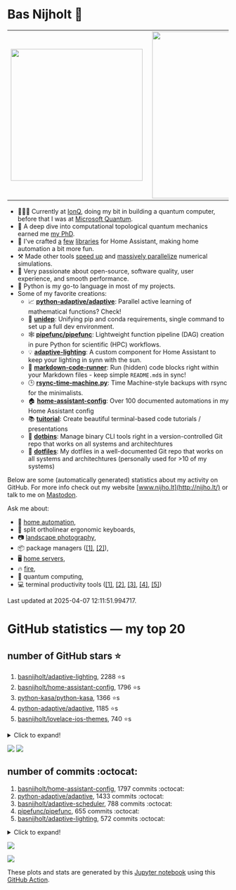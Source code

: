 # Bas Nijholt 👋

<center>
  <table>
    <tr>
        <td><img width="300px" align="left" src="https://github-readme-stats.vercel.app/api/top-langs/?username=basnijholt&hide=TeX,Jupyter%20Notebook&layout=compact&theme=radical" /></td>
        <td><img align='right' src="https://github-readme-stats.vercel.app/api?username=basnijholt&show_icons=true&theme=radical" width="380"></td>
    </tr>
  </table>
</center>

- 👷🏻‍♂️ Currently at [IonQ](https://ionq.com/), doing my bit in building a quantum computer, before that I was at [Microsoft Quantum](https://quantum.microsoft.com/).
- 🌟 A deep dive into computational topological quantum mechanics earned me [my PhD](https://github.com/basnijholt/thesis).
- 🎨 I've crafted [a](https://github.com/basnijholt/adaptive-lighting) [few](https://github.com/basnijholt/aiokef) [libraries](https://github.com/basnijholt/miflora) for Home Assistant, making home automation a bit more fun.
- ⚒️ Made other tools [speed up](https://github.com/python-adaptive/adaptive) and [massively parallelize](https://github.com/basnijholt/adaptive-scheduler) numerical simulations.
- 🏅 Very passionate about open-source, software quality, user experience, and smooth performance.
- 🐍 Python is my go-to language in most of my projects.
- Some of my favorite creations:
  - 📈 **[python-adaptive/adaptive](https://github.com/python-adaptive/adaptive/)**: Parallel active learning of mathematical functions? Check!
  - 🧬 **[unidep](https://github.com/basnijholt/unidep/)**: Unifying pip and conda requirements, single command to set up a full dev environment.
  - 🕸️ **[pipefunc/pipefunc](https://github.com/pipefunc/pipefunc/)**: Lightweight function pipeline (DAG) creation in pure Python for scientific (HPC) workflows.
  - 💡 **[adaptive-lighting](https://github.com/basnijholt/adaptive-lighting/)**: A custom component for Home Assistant to keep your lighting in synn with the sun.
  - 📝 **[markdown-code-runner](https://github.com/basnijholt/markdown-code-runner/)**: Run (hidden) code blocks right within your Markdown files - keep simple `README.md`s in sync!
  - 🕒 **[rsync-time-machine.py](https://github.com/basnijholt/rsync-time-machine.py/)**: Time Machine-style backups with rsync for the minimalists.
  - 🏠 **[home-assistant-config](https://github.com/basnijholt/home-assistant-config/)**: Over 100 documented automations in my Home Assistant config
  - 📚 **[tuitorial](https://github.com/basnijholt/tuitorial/)**: Create beautiful terminal-based code tutorials / presentations
  - 🧰 **[dotbins](https://github.com/basnijholt/dotbins/)**: Manage binary CLI tools right in a version-controlled Git repo that works on all systems and architechtures
  - 🔑 **[dotfiles](https://github.com/basnijholt/dotfiles/)**: My dotfiles in a well-documented Git repo that works on all systems and architechtures (personally used for >10 of my systems)

Below are some (automatically generated) statistics about my activity on GitHub.
For more info check out my website [www.nijho.lt](http://nijho.lt/) or talk to me on <a rel="me" href="https://fosstodon.org/@basnijholt">Mastodon</a>.

Ask me about:

- 🏡 [home automation](https://github.com/basnijholt/home-assistant-config/),
- 🎹 split ortholinear ergonomic keyboards,
- 📷 [landscape photography](https://www.instagram.com/bnijholt),
- 📦 package managers ([[1]](https://github.com/basnijholt/unidep), [[2]](https://github.com/basnijholt/dotbins)),
- 🖥️ [home servers](https://www.nijho.lt/post/homelab),
- 🔥 [fire](https://wenfire.nijho.lt/),
- 🧠 quantum computing,
- 💻 terminal productivity tools ([[1]](https://www.nijho.lt/post/terminal-ninja/), [[2]](https://github.com/basnijholt/dotbins), [[3]](https://www.nijho.lt/post/dotbins/), [[4]](https://www.nijho.lt/post/dotfiles/), [[5]](https://github.com/basnijholt/dotfiles))

Last updated at 2025-04-07 12:11:51.994717.

# GitHub statistics — my top 20

## number of GitHub stars ⭐️

1. [basnijholt/adaptive-lighting](https://github.com/basnijholt/adaptive-lighting/), 2288 ⭐️s
2. [basnijholt/home-assistant-config](https://github.com/basnijholt/home-assistant-config/), 1796 ⭐️s
3. [python-kasa/python-kasa](https://github.com/python-kasa/python-kasa/), 1366 ⭐️s
4. [python-adaptive/adaptive](https://github.com/python-adaptive/adaptive/), 1185 ⭐️s
5. [basnijholt/lovelace-ios-themes](https://github.com/basnijholt/lovelace-ios-themes/), 740 ⭐️s
<details><summary>Click to expand!</summary>

6. [basnijholt/tuitorial](https://github.com/basnijholt/tuitorial/), 491 ⭐️s
7. [basnijholt/lovelace-ios-dark-mode-theme](https://github.com/basnijholt/lovelace-ios-dark-mode-theme/), 466 ⭐️s
8. [basnijholt/rsync-time-machine.py](https://github.com/basnijholt/rsync-time-machine.py/), 386 ⭐️s
9. [basnijholt/miflora](https://github.com/basnijholt/miflora/), 374 ⭐️s
10. [pipefunc/pipefunc](https://github.com/pipefunc/pipefunc/), 347 ⭐️s
11. [topocm/topocm_content](https://github.com/topocm/topocm_content/), 295 ⭐️s
12. [basnijholt/home-assistant-streamdeck-yaml](https://github.com/basnijholt/home-assistant-streamdeck-yaml/), 287 ⭐️s
13. [basnijholt/unidep](https://github.com/basnijholt/unidep/), 229 ⭐️s
14. [basnijholt/dotbins](https://github.com/basnijholt/dotbins/), 125 ⭐️s
15. [basnijholt/markdown-code-runner](https://github.com/basnijholt/markdown-code-runner/), 105 ⭐️s
16. [kwant-project/kwant](https://github.com/kwant-project/kwant/), 95 ⭐️s
17. [basnijholt/home-assistant-macbook-touch-bar](https://github.com/basnijholt/home-assistant-macbook-touch-bar/), 93 ⭐️s
18. [basnijholt/home-assistant-streamdeck-yaml-addon](https://github.com/basnijholt/home-assistant-streamdeck-yaml-addon/), 85 ⭐️s
19. [basnijholt/aiokef](https://github.com/basnijholt/aiokef/), 41 ⭐️s
20. [basnijholt/thesis-cover](https://github.com/basnijholt/thesis-cover/), 37 ⭐️s

</details>

![](https://github.com/basnijholt/basnijholt/raw/main/stars_over_time.png)
![](https://github.com/basnijholt/basnijholt/raw/main/stars_over_time_per_repo.png)

## number of commits :octocat:

1. [basnijholt/home-assistant-config](https://github.com/basnijholt/home-assistant-config/), 1797 commits :octocat:
2. [python-adaptive/adaptive](https://github.com/python-adaptive/adaptive/), 1433 commits :octocat:
3. [basnijholt/adaptive-scheduler](https://github.com/basnijholt/adaptive-scheduler/), 788 commits :octocat:
4. [pipefunc/pipefunc](https://github.com/pipefunc/pipefunc/), 655 commits :octocat:
5. [basnijholt/adaptive-lighting](https://github.com/basnijholt/adaptive-lighting/), 572 commits :octocat:
<details><summary>Click to expand!</summary>

6. [basnijholt/unidep](https://github.com/basnijholt/unidep/), 495 commits :octocat:
7. [basnijholt/thesis](https://github.com/basnijholt/thesis/), 452 commits :octocat:
8. [basnijholt/nijho.lt](https://github.com/basnijholt/nijho.lt/), 435 commits :octocat:
9. [basnijholt/dotbins](https://github.com/basnijholt/dotbins/), 379 commits :octocat:
10. [basnijholt/home-assistant-streamdeck-yaml](https://github.com/basnijholt/home-assistant-streamdeck-yaml/), 334 commits :octocat:
11. [basnijholt/basnijholt](https://github.com/basnijholt/basnijholt/), 311 commits :octocat:
12. [topocm/topocm_content](https://github.com/topocm/topocm_content/), 304 commits :octocat:
13. [conda-forge/staged-recipes](https://github.com/conda-forge/staged-recipes/), 289 commits :octocat:
14. [basnijholt/aiokef](https://github.com/basnijholt/aiokef/), 288 commits :octocat:
15. [basnijholt/supercurrent-majorana-nanowire](https://github.com/basnijholt/supercurrent-majorana-nanowire/), 282 commits :octocat:
16. [basnijholt/net-worth-tracker](https://github.com/basnijholt/net-worth-tracker/), 228 commits :octocat:
17. [basnijholt/tuitorial](https://github.com/basnijholt/tuitorial/), 219 commits :octocat:
18. [python-adaptive/paper](https://github.com/python-adaptive/paper/), 198 commits :octocat:
19. [home-assistant/core](https://github.com/home-assistant/core/), 192 commits :octocat:
20. [ohld/igbot](https://github.com/ohld/igbot/), 191 commits :octocat:

</details>

![](https://github.com/basnijholt/basnijholt/raw/main/commits_per_hour.png)

![](https://github.com/basnijholt/basnijholt/raw/main/commits_per_weekday.png)


These plots and stats are generated by this [Jupyter notebook](./update-readme.ipynb) using this [GitHub Action](.github/workflows/run-notebook.yml).